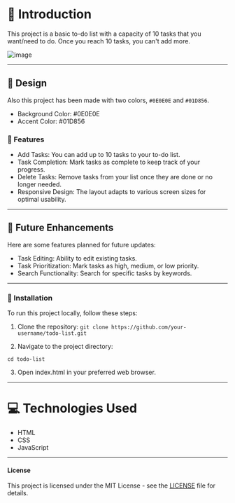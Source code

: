 <h1>📝 Introduction</h1>

This project is a basic to-do list with a capacity of 10 tasks that you want/need to do. Once you reach 10 tasks, you can't add more.

![image](https://github.com/user-attachments/assets/d2446832-bb25-4358-910c-28de81651348)

---

<h2>🎨 Design</h2>

Also this project has been made with two colors, `#0E0E0E` and `#01D856`.

- Background Color: #0E0E0E
- Accent Color: #01D856

### 📂 Features
- Add Tasks: You can add up to 10 tasks to your to-do list.
- Task Completion: Mark tasks as complete to keep track of your progress.
- Delete Tasks: Remove tasks from your list once they are done or no longer needed.
- Responsive Design: The layout adapts to various screen sizes for optimal usability.

---
<h2>🚀 Future Enhancements</h3>

Here are some features planned for future updates:

- Task Editing: Ability to edit existing tasks.
- Task Prioritization: Mark tasks as high, medium, or low priority.
- Search Functionality: Search for specific tasks by keywords.

---

<h3>🔧 Installation</h3>
To run this project locally, follow these steps:

1. Clone the repository: `git clone https://github.com/your-username/todo-list.git`

2. Navigate to the project directory:

`cd todo-list`

3. Open index.html in your preferred web browser.

---

<h1>💻 Technologies Used</h1>

- HTML
- CSS
- JavaScript
---

<h4>License</h1>

This project is licensed under the MIT License - see the [LICENSE](LICENSE) file for details.
